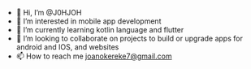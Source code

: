 - 👋 Hi, I’m @J0HJOH
- 👀 I’m interested in mobile app development
- 🌱 I’m currently learning kotlin language and flutter
- 💞️ I’m looking to collaborate on projects to build or upgrade apps for android and IOS, and websites
- 📫 How to reach me joanokereke7@gmail.com

<!---
J0HJOH/J0HJOH is a ✨ special ✨ repository because its `README.md` (this file) appears on your GitHub profile.
You can click the Preview link to take a look at your changes.
--->
